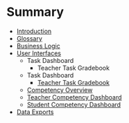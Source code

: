 # Summary

* [Introduction](README.md)
* [Glossary](glossary.md)
* [Business Logic](business_logic.md)
* [User Interfaces](user_interfaces.md)
   * Task Dashboard
       * Teacher Task Gradebook
   * Task Dashboard
       * [Teacher Task Gradebook](teacher_task_gradebook.md)
   * [Competency Overview](competency_overview.md)
   * [Teacher Competency Dashboard](teacher_view.md)
   * [Student Competency Dashboard](student_view.md)
* [Data Exports](data_exports.md)

